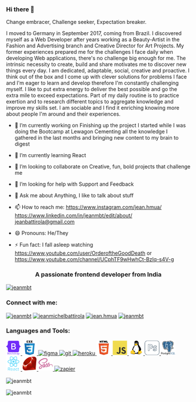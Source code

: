 ### Hi there 👋

Change embracer, Challenge seeker, Expectation breaker. 

I moved to Germany in September 2017, coming from Brazil.
I discovered myself as a Web Developer after years working as a Beauty-Artist in the Fashion and Advertising branch and Creative Director for Art Projects. My former experiences prepared me for the challenges I face daily when developing Web applications, there's no challenge big enough for me. The intrinsic necessity to create, build and share motivates me to discover new things every day. I am dedicated, adaptable, social, creative and proactive. I think out of the box and I come up with clever solutions for problems I face and I'm eager to learn and develop therefore I'm constantly challenging myself. I like to put extra energy to deliver the best possible and go the extra mile to exceed expectations.
Part of my daily routine is to practice exertion and to research different topics to aggregate knowledge and improve my skills set.
I am sociable and I find it enriching knowing more about people I'm around and their experiences. 


- 🔭 I’m currently working on
   Finishing up the project I started while I was doing the Bootcamp at Lewagon
   Cementing all the knowledge I gathered in the last months and  bringing new content to my brain to digest
   
- 🌱 I’m currently learning
   React
   
- 👯 I’m looking to collaborate on
   Creative, fun, bold projects that challenge me
   
- 🤔 I’m looking for help with 
   Support and Feedback
   
- 💬 Ask me about
  Anything, I like to talk about stuff
  
- 📫 How to reach me: 
  https://www.instagram.com/jean.hmua/
  https://www.linkedin.com/in/jeanmbt/edit/about/
  jeanbattirola@gmail.com
  
- 😄 Pronouns: 
  He/They
  
- ⚡ Fun fact: 
  I fall asleep watching https://www.youtube.com/user/OrderoftheGoodDeath or https://www.youtube.com/channel/UCphTF9wHwhCt-BzIq-s4V-g

<h3 align="center">A passionate frontend developer from India</h3>

<p align="left"> <a href="https://github.com/ryo-ma/github-profile-trophy"><img src="https://github-profile-trophy.vercel.app/?username=jeanmbt" alt="jeanmbt" /></a> </p>

<h3 align="left">Connect with me:</h3>
<p align="left">
<a href="https://linkedin.com/in/jeanmbt" target="blank"><img align="center" src="https://cdn.jsdelivr.net/npm/simple-icons@3.0.1/icons/linkedin.svg" alt="jeanmbt" height="30" width="40" /></a>
<a href="https://kaggle.com/jeanmichelbattirola" target="blank"><img align="center" src="https://cdn.jsdelivr.net/npm/simple-icons@3.0.1/icons/kaggle.svg" alt="jeanmichelbattirola" height="30" width="40" /></a>
<a href="https://instagram.com/jean.hmua" target="blank"><img align="center" src="https://cdn.jsdelivr.net/npm/simple-icons@3.0.1/icons/instagram.svg" alt="jean.hmua" height="30" width="40" /></a>
<a href="https://www.leetcode.com/jeanmbt" target="blank"><img align="center" src="https://cdn.jsdelivr.net/npm/simple-icons@3.0.1/icons/leetcode.svg" alt="jeanmbt" height="30" width="40" /></a>
</p>

<h3 align="left">Languages and Tools:</h3>
<p align="left"> <a href="https://getbootstrap.com" target="_blank"> <img src="https://raw.githubusercontent.com/devicons/devicon/master/icons/bootstrap/bootstrap-plain-wordmark.svg" alt="bootstrap" width="40" height="40"/> </a> <a href="https://www.w3schools.com/css/" target="_blank"> <img src="https://raw.githubusercontent.com/devicons/devicon/master/icons/css3/css3-original-wordmark.svg" alt="css3" width="40" height="40"/> </a> <a href="https://www.figma.com/" target="_blank"> <img src="https://www.vectorlogo.zone/logos/figma/figma-icon.svg" alt="figma" width="40" height="40"/> </a> <a href="https://git-scm.com/" target="_blank"> <img src="https://www.vectorlogo.zone/logos/git-scm/git-scm-icon.svg" alt="git" width="40" height="40"/> </a> <a href="https://heroku.com" target="_blank"> <img src="https://www.vectorlogo.zone/logos/heroku/heroku-icon.svg" alt="heroku" width="40" height="40"/> </a> <a href="https://www.w3.org/html/" target="_blank"> <img src="https://raw.githubusercontent.com/devicons/devicon/master/icons/html5/html5-original-wordmark.svg" alt="html5" width="40" height="40"/> </a> <a href="https://developer.mozilla.org/en-US/docs/Web/JavaScript" target="_blank"> <img src="https://raw.githubusercontent.com/devicons/devicon/master/icons/javascript/javascript-original.svg" alt="javascript" width="40" height="40"/> </a> <a href="https://www.linux.org/" target="_blank"> <img src="https://raw.githubusercontent.com/devicons/devicon/master/icons/linux/linux-original.svg" alt="linux" width="40" height="40"/> </a> <a href="https://www.photoshop.com/en" target="_blank"> <img src="https://raw.githubusercontent.com/devicons/devicon/master/icons/photoshop/photoshop-line.svg" alt="photoshop" width="40" height="40"/> </a> <a href="https://www.postgresql.org" target="_blank"> <img src="https://raw.githubusercontent.com/devicons/devicon/master/icons/postgresql/postgresql-original-wordmark.svg" alt="postgresql" width="40" height="40"/> </a> <a href="https://reactjs.org/" target="_blank"> <img src="https://raw.githubusercontent.com/devicons/devicon/master/icons/react/react-original-wordmark.svg" alt="react" width="40" height="40"/> </a> <a href="https://www.ruby-lang.org/en/" target="_blank"> <img src="https://raw.githubusercontent.com/devicons/devicon/master/icons/ruby/ruby-original.svg" alt="ruby" width="40" height="40"/> </a> <a href="https://sass-lang.com" target="_blank"> <img src="https://raw.githubusercontent.com/devicons/devicon/master/icons/sass/sass-original.svg" alt="sass" width="40" height="40"/> </a> <a href="https://zapier.com" target="_blank"> <img src="https://www.vectorlogo.zone/logos/zapier/zapier-icon.svg" alt="zapier" width="40" height="40"/> </a> </p>

<p><img align="center" src="https://github-readme-stats.vercel.app/api/top-langs?username=jeanmbt&show_icons=true&locale=en&layout=compact" alt="jeanmbt" /></p>

<p><img align="center" src="https://github-readme-streak-stats.herokuapp.com/?user=jeanmbt&" alt="jeanmbt" /></p>
